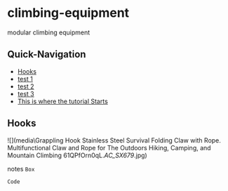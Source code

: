 # climbing-equipment
modular climbing equipment



## Quick-Navigation

- [Hooks](#Hooks)
- [test 1](#test-1)
- [test 2](#test-2)
- [test 3](#test-3)
- [This is where the tutorial Starts](#This-is-where-the-tutorial-Starts)


## Hooks
![](media\Grappling Hook Stainless Steel Survival Folding Claw with Rope. Multifunctional Claw and Rope for The Outdoors Hiking, Camping, and Mountain Climbing     61QPfOrn0qL._AC_SX679_.jpg)




















notes
`Box`
```
Code
```






